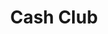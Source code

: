 ---
title: Cash Club
slug: cash-club
updated-on: '2024-05-30T13:44:31.749Z'
created-on: '2024-05-30T13:41:46.671Z'
published-on: '2024-05-30T13:54:32.469Z'
f_city-state-2:
- cms/city/auburn-ca.md
- cms/city/rocklin-ca.md
- cms/city/mc-kees-rocks-pa.md
f_locations:
- cms/payday-loan/cash-club-6788.md
- cms/payday-loan/cash-club-6789.md
- cms/payday-loan/cash-club-6790.md
- cms/payday-loan/cash-club-6791.md
- cms/payday-loan/cash-club-6792.md
- cms/payday-loan/cash-club-6793.md
f_states:
- cms/state/california.md
- cms/state/pennsylvania.md
layout: '[company].html'
tags: company
---